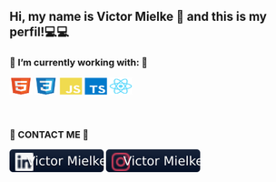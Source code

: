 ## Hi, my name is Victor Mielke 👋 and this is my perfil!💻💻

<h3>🌱 I’m currently working with: 🌱</h3>
<div>
  <img alt="html" height="30" width="40" src="./imgs/html5-original.svg">
  <img alt="css" height="30" width="40" src="./imgs/css3-original.svg">
  <img alt="Js" height="30" width="40" src="./imgs/javascript-plain.svg">
  <img alt="ts" height="30" width="40" src="./imgs/typescript-plain.svg">
  <img alt="react" height="30" width="40" src="./imgs/react-original.svg">
</div>

</br>
</br>

<h3> 📱 CONTACT ME 📱 </h3>

<div> 
  <img alt="linkedin victor mielke" src="./imgs/in.svg">
  <img alt="instagram victor mielke" src="./imgs/inst.svg">
</div>